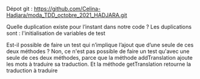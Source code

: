 Dépot git : https://github.com/Celina-Hadjara/moda_TDD_octobre_2021_HADJARA.git

Quelle duplication existe pour l’instant dans notre code ?
Les duplications sont : l'initialisation de variables de test

Est-il possible de faire un test qui n’implique l’ajout que d’une seule de ces deux méthodes ?
Non, ce n'est pas possible de faire un test qu'avec une seule de ces deux méthodes, parce que la méthode
addTranslation ajoute les mots à traduire sa traduction. Et la méthode getTranslation retourne la traduction
à traduire